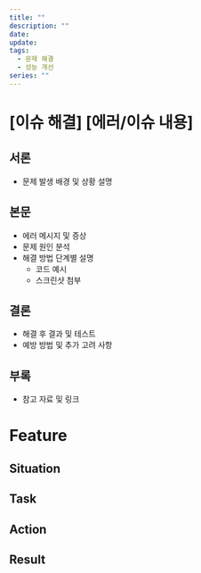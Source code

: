 ```yaml
---
title: ""
description: ""
date: 
update: 
tags:
  - 문제 해결
  - 성능 개선
series: ""
---
```


# [이슈 해결] [에러/이슈 내용]

## 서론
- 문제 발생 배경 및 상황 설명

## 본문
- 에러 메시지 및 증상
- 문제 원인 분석
- 해결 방법 단계별 설명
  - 코드 예시
  - 스크린샷 첨부

## 결론
- 해결 후 결과 및 테스트
- 예방 방법 및 추가 고려 사항

## 부록
- 참고 자료 및 링크

# Feature

## Situation

## Task

## Action

## Result
